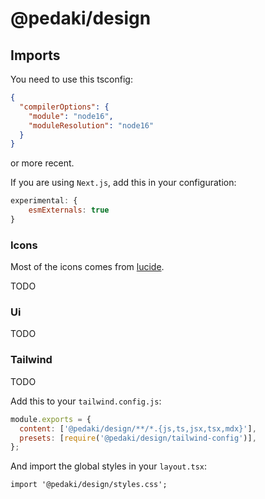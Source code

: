 # @pedaki/design

## Imports

You need to use this tsconfig:

```json file=tsconfig.json
{
  "compilerOptions": {
    "module": "node16",
    "moduleResolution": "node16"
  }
}
```
or more recent.

If you are using `Next.js`, add this in your configuration:

```js file=next.config.js
experimental: {
    esmExternals: true
}
```

### Icons

Most of the icons comes from [lucide](https://lucide.dev/).

TODO

### Ui

TODO

### Tailwind

TODO

Add this to your `tailwind.config.js`:

```js file=tailwind.config.js
module.exports = {
  content: ['@pedaki/design/**/*.{js,ts,jsx,tsx,mdx}'],
  presets: [require('@pedaki/design/tailwind-config')],
};
```

And import the global styles in your `layout.tsx`:

```tsx file=index.tsx
import '@pedaki/design/styles.css';
```
